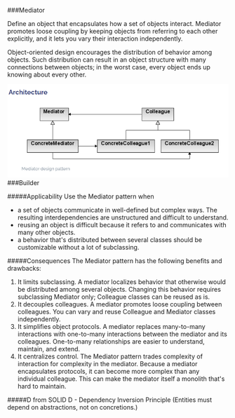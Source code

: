 ###Mediator

Define an object that encapsulates how a set of objects interact. Mediator promotes
loose coupling by keeping objects from referring to each other explicitly, and
it lets you vary their interaction independently.

Object-oriented design encourages the distribution of behavior among objects. Such
distribution can result in an object structure with many connections between
objects; in the worst case, every object ends up knowing about every other.

![](img.png)###Builder

#####Applicability
Use the Mediator pattern when
- a set of objects communicate in well-defined but complex ways. The resulting
interdependencies are unstructured and difficult to understand.
- reusing an object is difficult because it refers to and communicates with
many other objects.
- a behavior that's distributed between several classes should
be customizable without a lot of subclassing.

#####Consequences
The Mediator pattern has the following benefits and drawbacks:
1. It limits subclassing. A mediator localizes behavior that otherwise would
   be distributed among several objects. Changing this behavior requires
   subclassing Mediator only; Colleague classes can be reused as is.
2. It decouples colleagues. A mediator promotes loose coupling between
   colleagues. You can vary and reuse Colleague and Mediator classes
   independently.
3. It simplifies object protocols. A mediator replaces many-to-many
   interactions with one-to-many interactions between the mediator and its
   colleagues. One-to-many relationships are easier to understand, maintain,
   and extend.
5. It centralizes control. The Mediator pattern trades complexity of
   interaction for complexity in the mediator. Because a mediator encapsulates
   protocols, it can become more complex than any individual colleague. This
   can make the mediator itself a monolith that's hard to maintain. 

#####D from SOLID
D - Dependency Inversion Principle (Entities must depend on abstractions, not on concretions.)
